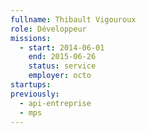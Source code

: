 ```yaml
---
fullname: Thibault Vigouroux
role: Développeur
missions:
  - start: 2014-06-01
    end: 2015-06-26
    status: service
    employer: octo
startups:
previously:
  - api-entreprise
  - mps
---
```

